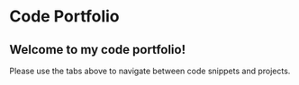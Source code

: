 # Code Portfolio

## Welcome to my code portfolio! 
Please use the tabs above to navigate between code snippets and projects.



